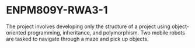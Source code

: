 # ENPM809Y-RWA3-1
The project involves developing only the structure of a project using object-oriented programming, inheritance, and
polymorphism. Two mobile robots are tasked to navigate through a maze and pick up objects.
